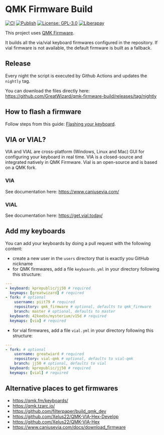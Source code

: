 # QMK Firmware Build

[![CI](https://github.com/GreatWizard/qmk-firmware-build/actions/workflows/ci.yml/badge.svg)](https://github.com/GreatWizard/qmk-firmware-build/actions/workflows/ci.yml)
[![Publish](https://github.com/GreatWizard/qmk-firmware-build/actions/workflows/publish.yml/badge.svg)](https://github.com/GreatWizard/qmk-firmware-build/actions/workflows/publish.yml)
[![License: GPL-3.0](https://img.shields.io/github/license/GreatWizard/qmk-firmware-build)](https://github.com/GreatWizard/qmk-firmware-build/blob/master/LICENSE.md)
[![Liberapay](https://img.shields.io/liberapay/patrons/GreatWizard.svg?logo=liberapay)](https://liberapay.com/GreatWizard/)

This project uses [QMK Firmware](https://qmk.fm).

It builds all the via/vial keyboard firmwares configured in the repository.
If vial firmware is not available, the default firmware is built as a fallback.

## Release

Every night the script is executed by Github Actions and updates the `nightly` tag.

You can download the files directly here:
https://github.com/GreatWizard/qmk-firmware-build/releases/tag/nightly

## How to flash a firmware

Follow steps from this guide: [Flashing your keyboard](https://docs.qmk.fm/#/newbs_flashing).

## VIA or VIAL?

VIA and VIAL are cross-platform (Windows, Linux and Mac) GUI for configuring your keyboard in real time.
VIA is a closed-source and integrated natively in QMK Firmware.
Vial is an open-source and is based on a QMK fork.

### VIA

See documentation here: https://www.caniusevia.com/

### VIAL

See documentation here: https://get.vial.today/

## Add my keyboards

You can add your keyboards by doing a pull request with the following content:

- create a new user in the `users` directory that is exactly you GitHub nickname
- for QMK firmwares, add a file `keyboards.yml` in your directory following this structure:

```yaml
---
- keyboard: kprepublic/jj50 # required
  keymaps: [greatwizard] # required
- fork: # optional
    username: piit79 # required
    repository: qmk_firmware # optional, defaults to qmk_firmware
    branch: master # optional, defaults to master
  keyboard: 42keebs/mysterium/v15d # required
  keymaps: [via] # required
```

- for vial firmwares, add a file `vial.yml` in your directory following this structure:

```yaml
---
- fork: # optional
    username: greatwiard # required
    repository: vial-qmk # optional, defaults to vial-qmk
    branch: jj50 # optional, defaults to vial
  keyboard: kprepublic/jj50 # required
  keymaps: [vial] # required
```

## Alternative places to get firmwares

- https://qmk.fm/keyboards/
- https://qmk.tzarc.io/
- https://github.com/filterpaper/build_qmk_dev
- https://github.com/Xelus22/QMK-VIA-Hex-Develop
- https://github.com/Xelus22/QMK-VIA-Hex
- https://www.caniusevia.com/docs/download_firmware
